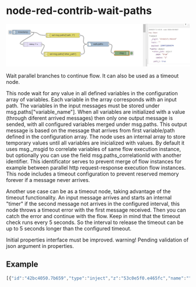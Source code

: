 # node-red-contrib-wait-paths

![Alt text](example.jpg?raw=true "Optional Title")

Wait parallel branches to continue flow.
It can also be used as a timeout node.

This node wait for any value in all defined variables in the configuration array of variables. Each variable in the array corresponds with an input path.
The variables in the input messages must be stored under msg.paths["variable_name"].
When all variables are initialized with a value (through diferent arrived messages) then only one output message is sended, with all configured variables merged under msg.paths. This output message is based on the message that arrives from first variable/path defined in the configuration array.
The node uses an internal array to store temporary values until all variables are inicialized with values. By default it uses msg._msgid to correlate variables of same flow execution instance, but optionally you can use the field msg.paths_correlationId with another identifier. This identificator serves to prevent merge of flow instances for example between parallel http request-response execution flow instances.
This node includes a timeout configuration to prevent reserved memory forever if a message never arrives.

Another use case can be as a timeout node, taking advantage of the timeout functionality. An input message arrives and starts an internal "timer" if the second message not arrives in the configured interval, this node throws a timeout error with the first message received. Then you can catch the error and continue with the flow. Keep in mind that the timeout check runs every 5 seconds. So the interval to release the timeout can be up to 5 seconds longer than the configured timeout.

Initial properties interface must be improved. warning! Pending validation of json argument in properties.

## Example

```javascript
[{"id":"42bc4050.7b659","type":"inject","z":"53c0e5f0.e465fc","name":"","topic":"","payload":"","payloadType":"date","repeat":"","crontab":"","once":false,"x":123,"y":77,"wires":[["8791c8ba.f5d388","77945912.9e95a8"]]},{"id":"77945912.9e95a8","type":"delay","z":"53c0e5f0.e465fc","name":"","pauseType":"delay","timeout":"2","timeoutUnits":"seconds","rate":"1","nbRateUnits":"1","rateUnits":"second","randomFirst":"1","randomLast":"5","randomUnits":"seconds","drop":false,"x":196,"y":156.00000190734863,"wires":[["a057c6d2.c75488"]]},{"id":"a057c6d2.c75488","type":"change","z":"53c0e5f0.e465fc","name":"","rules":[{"t":"set","p":"paths[\"other_path\"]","pt":"msg","to":"{\"pepe\":\"true\",\"camino\":\"2\"}","tot":"json"}],"action":"","property":"","from":"","to":"","reg":false,"x":389,"y":220.00000286102295,"wires":[["3b52fab3.687a86"]]},{"id":"8791c8ba.f5d388","type":"change","z":"53c0e5f0.e465fc","name":"","rules":[{"t":"set","p":"paths[\"path_1\"]","pt":"msg","to":"true","tot":"bool"}],"action":"","property":"","from":"","to":"","reg":false,"x":393.0000305175781,"y":97.00000095367432,"wires":[["3b52fab3.687a86"]]},{"id":"3b52fab3.687a86","type":"wait-paths","z":"53c0e5f0.e465fc","name":"","paths":"[\"path_1\",\"other_path\"]","timeout":"15000","finalTimeout":"60000","x":613.1666717529297,"y":163.88888931274414,"wires":[["dec836b4.5ca998"]]},{"id":"dec836b4.5ca998","type":"debug","z":"53c0e5f0.e465fc","name":"","active":true,"console":"false","complete":"true","x":777.1000556945801,"y":213.6000461578369,"wires":[]}]
```
